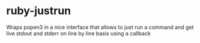 # ruby-justrun
Wraps popen3 in a nice interface that allows to just run a command and get live stdout and stderr on line by line basis using a callback
